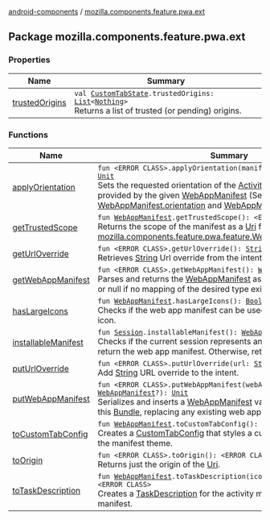 [android-components](../index.md) / [mozilla.components.feature.pwa.ext](./index.md)

## Package mozilla.components.feature.pwa.ext

### Properties

| Name | Summary |
|---|---|
| [trustedOrigins](trusted-origins.md) | `val `[`CustomTabState`](../mozilla.components.feature.customtabs.store/-custom-tab-state/index.md)`.trustedOrigins: `[`List`](https://kotlinlang.org/api/latest/jvm/stdlib/kotlin.collections/-list/index.html)`<`[`Nothing`](https://kotlinlang.org/api/latest/jvm/stdlib/kotlin/-nothing/index.html)`>`<br>Returns a list of trusted (or pending) origins. |

### Functions

| Name | Summary |
|---|---|
| [applyOrientation](apply-orientation.md) | `fun <ERROR CLASS>.applyOrientation(manifest: `[`WebAppManifest`](../mozilla.components.concept.engine.manifest/-web-app-manifest/index.md)`?): `[`Unit`](https://kotlinlang.org/api/latest/jvm/stdlib/kotlin/-unit/index.html)<br>Sets the requested orientation of the [Activity](#) to the orientation provided by the given [WebAppManifest](../mozilla.components.concept.engine.manifest/-web-app-manifest/index.md) (See [WebAppManifest.orientation](../mozilla.components.concept.engine.manifest/-web-app-manifest/orientation.md) and [WebAppManifest.Orientation](../mozilla.components.concept.engine.manifest/-web-app-manifest/-orientation/index.md). |
| [getTrustedScope](get-trusted-scope.md) | `fun `[`WebAppManifest`](../mozilla.components.concept.engine.manifest/-web-app-manifest/index.md)`.getTrustedScope(): <ERROR CLASS>?`<br>Returns the scope of the manifest as a [Uri](#) for use with [mozilla.components.feature.pwa.feature.WebAppHideToolbarFeature](../mozilla.components.feature.pwa.feature/-web-app-hide-toolbar-feature/index.md). |
| [getUrlOverride](get-url-override.md) | `fun <ERROR CLASS>.getUrlOverride(): `[`String`](https://kotlinlang.org/api/latest/jvm/stdlib/kotlin/-string/index.html)`?`<br>Retrieves [String](https://kotlinlang.org/api/latest/jvm/stdlib/kotlin/-string/index.html) Url override from the intent. |
| [getWebAppManifest](get-web-app-manifest.md) | `fun <ERROR CLASS>.getWebAppManifest(): `[`WebAppManifest`](../mozilla.components.concept.engine.manifest/-web-app-manifest/index.md)`?`<br>Parses and returns the [WebAppManifest](../mozilla.components.concept.engine.manifest/-web-app-manifest/index.md) associated with this [Bundle](#), or null if no mapping of the desired type exists. |
| [hasLargeIcons](has-large-icons.md) | `fun `[`WebAppManifest`](../mozilla.components.concept.engine.manifest/-web-app-manifest/index.md)`.hasLargeIcons(): `[`Boolean`](https://kotlinlang.org/api/latest/jvm/stdlib/kotlin/-boolean/index.html)<br>Checks if the web app manifest can be used to create a shortcut icon. |
| [installableManifest](installable-manifest.md) | `fun `[`Session`](../mozilla.components.browser.session/-session/index.md)`.installableManifest(): `[`WebAppManifest`](../mozilla.components.concept.engine.manifest/-web-app-manifest/index.md)`?`<br>Checks if the current session represents an installable web app. If so, return the web app manifest. Otherwise, return null. |
| [putUrlOverride](put-url-override.md) | `fun <ERROR CLASS>.putUrlOverride(url: `[`String`](https://kotlinlang.org/api/latest/jvm/stdlib/kotlin/-string/index.html)`?): <ERROR CLASS>`<br>Add [String](https://kotlinlang.org/api/latest/jvm/stdlib/kotlin/-string/index.html) URL override to the intent. |
| [putWebAppManifest](put-web-app-manifest.md) | `fun <ERROR CLASS>.putWebAppManifest(webAppManifest: `[`WebAppManifest`](../mozilla.components.concept.engine.manifest/-web-app-manifest/index.md)`?): `[`Unit`](https://kotlinlang.org/api/latest/jvm/stdlib/kotlin/-unit/index.html)<br>Serializes and inserts a [WebAppManifest](../mozilla.components.concept.engine.manifest/-web-app-manifest/index.md) value into the mapping of this [Bundle](#), replacing any existing web app manifest. |
| [toCustomTabConfig](to-custom-tab-config.md) | `fun `[`WebAppManifest`](../mozilla.components.concept.engine.manifest/-web-app-manifest/index.md)`.toCustomTabConfig(): `[`CustomTabConfig`](../mozilla.components.browser.state.state/-custom-tab-config/index.md)<br>Creates a [CustomTabConfig](../mozilla.components.browser.state.state/-custom-tab-config/index.md) that styles a custom tab toolbar to match the manifest theme. |
| [toOrigin](to-origin.md) | `fun <ERROR CLASS>.toOrigin(): <ERROR CLASS>?`<br>Returns just the origin of the [Uri](#). |
| [toTaskDescription](to-task-description.md) | `fun `[`WebAppManifest`](../mozilla.components.concept.engine.manifest/-web-app-manifest/index.md)`.toTaskDescription(icon: <ERROR CLASS>?): <ERROR CLASS>`<br>Creates a [TaskDescription](#) for the activity manager based on the manifest. |
